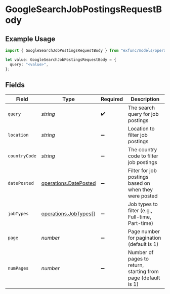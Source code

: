 # GoogleSearchJobPostingsRequestBody

## Example Usage

```typescript
import { GoogleSearchJobPostingsRequestBody } from "exfunc/models/operations";

let value: GoogleSearchJobPostingsRequestBody = {
  query: "<value>",
};
```

## Fields

| Field                                                          | Type                                                           | Required                                                       | Description                                                    |
| -------------------------------------------------------------- | -------------------------------------------------------------- | -------------------------------------------------------------- | -------------------------------------------------------------- |
| `query`                                                        | *string*                                                       | :heavy_check_mark:                                             | The search query for job postings                              |
| `location`                                                     | *string*                                                       | :heavy_minus_sign:                                             | Location to filter job postings                                |
| `countryCode`                                                  | *string*                                                       | :heavy_minus_sign:                                             | The country code to filter job postings                        |
| `datePosted`                                                   | [operations.DatePosted](../../models/operations/dateposted.md) | :heavy_minus_sign:                                             | Filter for job postings based on when they were posted         |
| `jobTypes`                                                     | [operations.JobTypes](../../models/operations/jobtypes.md)[]   | :heavy_minus_sign:                                             | Job types to filter (e.g., Full-time, Part-time)               |
| `page`                                                         | *number*                                                       | :heavy_minus_sign:                                             | Page number for pagination (default is 1)                      |
| `numPages`                                                     | *number*                                                       | :heavy_minus_sign:                                             | Number of pages to return, starting from page (default is 1)   |